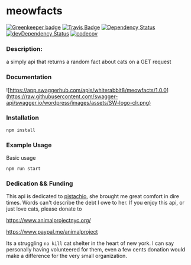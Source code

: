 meowfacts
=========

[![Greenkeeper badge](https://badges.greenkeeper.io/wh-iterabb-it/meowfacts.svg)](https://greenkeeper.io/)
[![Travis Badge](https://travis-ci.org/wh-iterabb-it/meowfacts.svg?branch=master)](https://travis-ci.org/wh-iterabb-it/meowfacts)
[![Dependency Status](https://img.shields.io/david/wh-iterabb-it/meowfacts.svg?style=flat)](https://david-dm.org/wh-iterabb-it/meowfacts#info=Dependencies)
[![devDependency Status](https://img.shields.io/david/dev/wh-iterabb-it/meowfacts.svg?style=flat)](https://david-dm.org/wh-iterabb-it/meowfacts#info=devDependencies)
[![codecov](https://codecov.io/gh/wh-iterabb-it/meowfacts/branch/master/graph/badge.svg)](https://codecov.io/gh/wh-iterabb-it/meowfacts)


### Description:

a simply api that returns a random fact about cats on a GET request

### Documentation
![https://app.swaggerhub.com/apis/whiterabbit8/meowfacts/1.0.0](https://raw.githubusercontent.com/swagger-api/swagger.io/wordpress/images/assets/SW-logo-clr.png)


### Installation

```
npm install
```
### Example Usage

Basic usage
```
npm run start
```

### Dedication && Funding

This api is dedicated to [pistachio](https://www.instagram.com/p/7yARQdmZP3/), she brought me great comfort in dire times. Words can't describe the debt I owe to her. If you enjoy this api, or just love cats, please donate to

https://www.animalprojectnyc.org/

https://www.paypal.me/animalproject

Its a struggling `no kill` cat shelter in the heart of new york. I can say personally having volunteered for them, even a few cents donation would make a difference for the very small organization.
